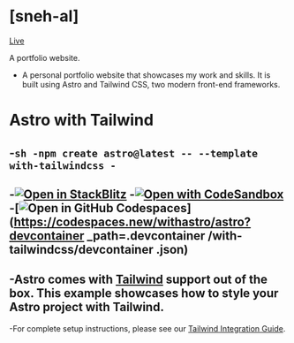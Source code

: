 
#  [sneh-al]

[Live](https://sneh-al.github.io/)

A portfolio website.
- A personal portfolio website that showcases my work and skills. It is built using Astro and Tailwind CSS, two modern front-end frameworks. 



 # Astro with Tailwind

-```sh
-npm create astro@latest -- --template with-tailwindcss
-```
-
-[![Open in StackBlitz](https://developer.stackblitz.com/img/open_in_stackblitz.svg)](https://stackblitz.com/github/withastro/astro/tree/latest/examples/with-tailwindcss)
-[![Open with CodeSandbox](https://assets.codesandbox.io/github/button-edit-lime.svg)](https://codesandbox.io/p/sandbox/github/withastro/astro/tree/latest/examples/with-tailwindcss)
-[![Open in GitHub Codespaces](https://github.com/codespaces/badge.svg)](https://codespaces.new/withastro/astro?devcontainer _path=.devcontainer /with-tailwindcss/devcontainer .json)
-
-Astro comes with [Tailwind](https://tailwindcss.com) support out of the box. This example showcases how to style your Astro project with Tailwind.
-
-For complete setup instructions, please see our [Tailwind Integration Guide](https://docs.astro.build/en/guides/integrations-guide/tailwind).
 
